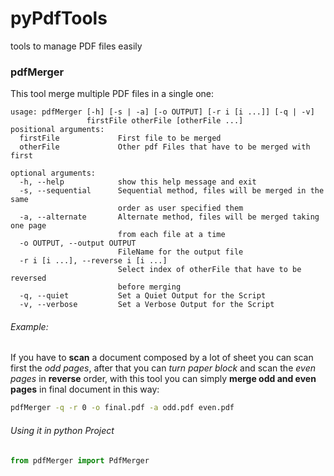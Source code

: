 # pyPdfTools
tools to manage PDF files easily

### pdfMerger

This tool merge multiple PDF files in a single one:

```
usage: pdfMerger [-h] [-s | -a] [-o OUTPUT] [-r i [i ...]] [-q | -v]
                 firstFile otherFile [otherFile ...]
positional arguments:
  firstFile             First file to be merged
  otherFile             Other pdf Files that have to be merged with first

optional arguments:
  -h, --help            show this help message and exit
  -s, --sequential      Sequential method, files will be merged in the same
                        order as user specified them
  -a, --alternate       Alternate method, files will be merged taking one page
                        from each file at a time
  -o OUTPUT, --output OUTPUT
                        FileName for the output file
  -r i [i ...], --reverse i [i ...]
                        Select index of otherFile that have to be reversed
                        before merging
  -q, --quiet           Set a Quiet Output for the Script
  -v, --verbose         Set a Verbose Output for the Script

```

###### Example:
If you have to **scan** a document composed by a lot of sheet you can scan first the _odd pages_, after that you can _turn paper block_ and scan the _even pages_ in **reverse** order, with this tool you can simply **merge odd and even pages** in final document in this way:

```bash
pdfMerger -q -r 0 -o final.pdf -a odd.pdf even.pdf
```
###### Using it in python Project

```python
from pdfMerger import PdfMerger
```
